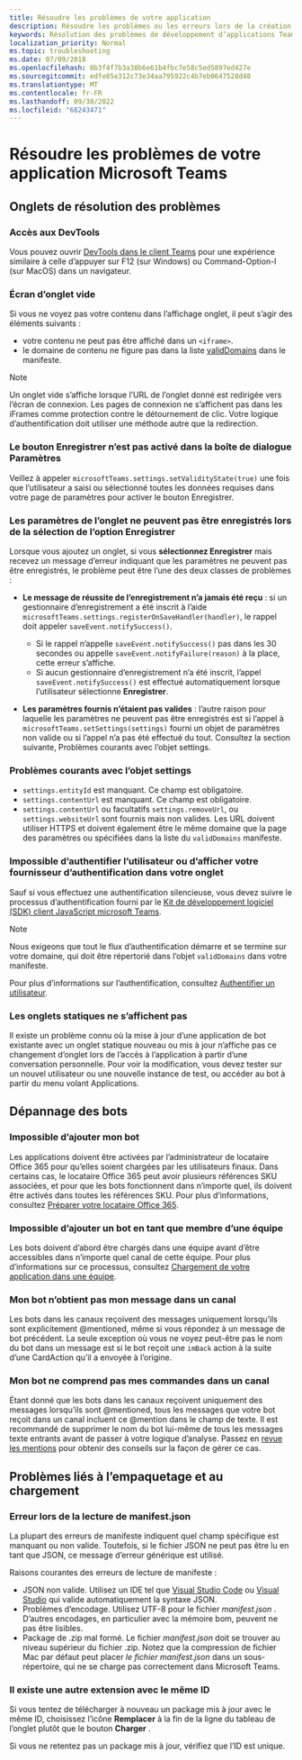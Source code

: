 ```yaml
---
title: Résoudre les problèmes de votre application
description: Résoudre les problèmes ou les erreurs lors de la création d’applications pour Microsoft Teams
keywords: Résolution des problèmes de développement d’applications Teams
localization_priority: Normal
ms.topic: troubleshooting
ms.date: 07/09/2018
ms.openlocfilehash: 0b3f4f7b3a38b6e61b4fbc7e58c5ed5897ed427e
ms.sourcegitcommit: edfe85e312c73e34aa795922c4b7eb0647528d48
ms.translationtype: MT
ms.contentlocale: fr-FR
ms.lasthandoff: 09/30/2022
ms.locfileid: "68243471"
---
```

# <a name="troubleshoot-your-microsoft-teams-app"></a>Résoudre les problèmes de votre application Microsoft Teams

## <a name="troubleshooting-tabs"></a>Onglets de résolution des problèmes

### <a name="accessing-the-devtools"></a>Accès aux DevTools

Vous pouvez ouvrir [DevTools dans le client Teams](~/tabs/how-to/developer-tools.md) pour une expérience similaire à celle d’appuyer sur F12 (sur Windows) ou Command-Option-I (sur MacOS) dans un navigateur.

### <a name="blank-tab-screen"></a>Écran d’onglet vide

Si vous ne voyez pas votre contenu dans l’affichage onglet, il peut s’agir des éléments suivants :

* votre contenu ne peut pas être affiché dans un `<iframe>`.
* le domaine de contenu ne figure pas dans la liste [validDomains](~/resources/schema/manifest-schema.md#validdomains) dans le manifeste.

> [!NOTE]
> Un onglet vide s’affiche lorsque l’URL de l’onglet donné est redirigée vers l’écran de connexion. Les pages de connexion ne s’affichent pas dans les iFrames comme protection contre le détournement de clic. Votre logique d’authentification doit utiliser une méthode autre que la redirection.

### <a name="the-save-button-isnt-enabled-on-the-settings-dialog"></a>Le bouton Enregistrer n’est pas activé dans la boîte de dialogue Paramètres

Veillez à appeler `microsoftTeams.settings.setValidityState(true)` une fois que l’utilisateur a saisi ou sélectionné toutes les données requises dans votre page de paramètres pour activer le bouton Enregistrer.

### <a name="the-tab-settings-cant-be-saved-on-selecting-save"></a>Les paramètres de l’onglet ne peuvent pas être enregistrés lors de la sélection de l’option Enregistrer

Lorsque vous ajoutez un onglet, si vous **sélectionnez Enregistrer** mais recevez un message d’erreur indiquant que les paramètres ne peuvent pas être enregistrés, le problème peut être l’une des deux classes de problèmes :

* **Le message de réussite de l’enregistrement n’a jamais été reçu** : si un gestionnaire d’enregistrement a été inscrit à l’aide `microsoftTeams.settings.registerOnSaveHandler(handler)`, le rappel doit appeler `saveEvent.notifySuccess()`.

  * Si le rappel n’appelle `saveEvent.notifySuccess()` pas dans les 30 secondes ou appelle `saveEvent.notifyFailure(reason)` à la place, cette erreur s’affiche.
  * Si aucun gestionnaire d’enregistrement n’a été inscrit, l’appel `saveEvent.notifySuccess()` est effectué automatiquement lorsque l’utilisateur sélectionne **Enregistrer**.

* **Les paramètres fournis n’étaient pas valides** : l’autre raison pour laquelle les paramètres ne peuvent pas être enregistrés est si l’appel à `microsoftTeams.setSettings(settings)` fourni un objet de paramètres non valide ou si l’appel n’a pas été effectué du tout. Consultez la section suivante, Problèmes courants avec l’objet settings.

### <a name="common-problems-with-the-settings-object"></a>Problèmes courants avec l’objet settings

* `settings.entityId` est manquant. Ce champ est obligatoire.
* `settings.contentUrl` est manquant. Ce champ est obligatoire.
* `settings.contentUrl` ou facultatifs `settings.removeUrl`, ou `settings.websiteUrl` sont fournis mais non valides. Les URL doivent utiliser HTTPS et doivent également être le même domaine que la page des paramètres ou spécifiées dans la liste du `validDomains` manifeste.

### <a name="cant-authenticate-the-user-or-display-your-auth-provider-in-your-tab"></a>Impossible d’authentifier l’utilisateur ou d’afficher votre fournisseur d’authentification dans votre onglet

Sauf si vous effectuez une authentification silencieuse, vous devez suivre le processus d’authentification fourni par le [Kit de développement logiciel (SDK) client JavaScript microsoft Teams](/javascript/api/overview/msteams-client).

> [!NOTE]
> Nous exigeons que tout le flux d’authentification démarre et se termine sur votre domaine, qui doit être répertorié dans l’objet `validDomains` dans votre manifeste.

Pour plus d’informations sur l’authentification, consultez [Authentifier un utilisateur](~/concepts/authentication/authentication.md).

### <a name="static-tabs-not-showing-up"></a>Les onglets statiques ne s’affichent pas

Il existe un problème connu où la mise à jour d’une application de bot existante avec un onglet statique nouveau ou mis à jour n’affiche pas ce changement d’onglet lors de l’accès à l’application à partir d’une conversation personnelle.  Pour voir la modification, vous devez tester sur un nouvel utilisateur ou une nouvelle instance de test, ou accéder au bot à partir du menu volant Applications.

## <a name="troubleshooting-bots"></a>Dépannage des bots

### <a name="cant-add-my-bot"></a>Impossible d’ajouter mon bot

Les applications doivent être activées par l’administrateur de locataire Office 365 pour qu’elles soient chargées par les utilisateurs finaux. Dans certains cas, le locataire Office 365 peut avoir plusieurs références SKU associées, et pour que les bots fonctionnent dans n’importe quel, ils doivent être activés dans toutes les références SKU. Pour plus d’informations, consultez [Préparer votre locataire Office 365](~/concepts/build-and-test/prepare-your-o365-tenant.md).

### <a name="cant-add-bot-as-a-member-of-a-team"></a>Impossible d’ajouter un bot en tant que membre d’une équipe

Les bots doivent d’abord être chargés dans une équipe avant d’être accessibles dans n’importe quel canal de cette équipe. Pour plus d’informations sur ce processus, consultez [Chargement de votre application dans une équipe](~/concepts/deploy-and-publish/apps-upload.md).

### <a name="my-bot-doesnt-get-my-message-in-a-channel"></a>Mon bot n’obtient pas mon message dans un canal

Les bots dans les canaux reçoivent des messages uniquement lorsqu’ils sont explicitement @mentioned, même si vous répondez à un message de bot précédent. La seule exception où vous ne voyez peut-être pas le nom du bot dans un message est si le bot reçoit une `imBack` action à la suite d’une CardAction qu’il a envoyée à l’origine.

### <a name="my-bot-doesnt-understand-my-commands-when-in-a-channel"></a>Mon bot ne comprend pas mes commandes dans un canal

Étant donné que les bots dans les canaux reçoivent uniquement des messages lorsqu’ils sont @mentioned, tous les messages que votre bot reçoit dans un canal incluent ce @mention dans le champ de texte. Il est recommandé de supprimer le nom du bot lui-même de tous les messages texte entrants avant de passer à votre logique d’analyse. Passez en [revue les mentions](../bots/how-to/conversations/channel-and-group-conversations.md#work-with-mentions) pour obtenir des conseils sur la façon de gérer ce cas.

## <a name="issues-with-packaging-and-uploading"></a>Problèmes liés à l’empaquetage et au chargement

### <a name="error-while-reading-manifestjson"></a>Erreur lors de la lecture de manifest.json

La plupart des erreurs de manifeste indiquent quel champ spécifique est manquant ou non valide. Toutefois, si le fichier JSON ne peut pas être lu en tant que JSON, ce message d’erreur générique est utilisé.

Raisons courantes des erreurs de lecture de manifeste :

* JSON non valide. Utilisez un IDE tel que [Visual Studio Code](https://code.visualstudio.com) ou [Visual Studio](https://www.visualstudio.com/vs/) qui valide automatiquement la syntaxe JSON.
* Problèmes d’encodage. Utilisez UTF-8 pour le fichier *manifest.json* . D’autres encodages, en particulier avec la mémoire bom, peuvent ne pas être lisibles.
* Package de .zip mal formé. Le fichier *manifest.json* doit se trouver au niveau supérieur du fichier .zip. Notez que la compression de fichier Mac par défaut peut placer *le fichier manifest.json* dans un sous-répertoire, qui ne se charge pas correctement dans Microsoft Teams.

### <a name="another-extension-with-same-id-exists"></a>Il existe une autre extension avec le même ID

Si vous tentez de télécharger à nouveau un package mis à jour avec le même ID, choisissez l’icône **Remplacer** à la fin de la ligne du tableau de l’onglet plutôt que le bouton **Charger** .

Si vous ne retentez pas un package mis à jour, vérifiez que l’ID est unique.
